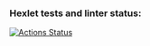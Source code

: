 ### Hexlet tests and linter status:
[![Actions Status](https://github.com/Nidenai/python-project-lvl4/workflows/hexlet-check/badge.svg)](https://github.com/Nidenai/python-project-lvl4/actions)